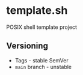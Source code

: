 # template.sh

POSIX shell template project

## Versioning

- Tags - stable SemVer
- `main` branch - unstable

